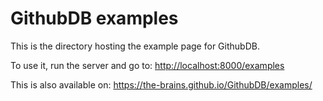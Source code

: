 # GithubDB examples

This is the directory hosting the example page for GithubDB.

To use it, run the server and go to:
<http://localhost:8000/examples>

This is also available on:
<https://the-brains.github.io/GithubDB/examples/>
